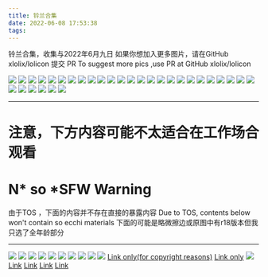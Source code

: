 ```yaml
---
title: 铃兰合集
date: 2022-06-08 17:53:38
tags:
---
```

铃兰合集，收集与2022年6月九日
如果你想加入更多图片，请在GitHub xlolix/lolicon 提交 PR
To suggest more pics ,use PR at GitHub xlolix/lolicon 


[![](https://pixiv.lolicon.cyou/img-original/img/2022/02/25/00/00/01/96498867_p0.png)](https://www.pixiv.net/artworks/96498867) 
[![](https://pixiv.lolicon.cyou/img-original/img/2022/02/27/20/22/20/96562878_p0.png)](https://www.pixiv.net/artworks/96562878) 
[![](https://pixiv.lolicon.cyou/img-original/img/2020/07/14/16/14/42/82969057_p0.jpg)](https://www.pixiv.net/artworks/82969057) 
[![](https://pixiv.lolicon.cyou/img-original/img/2020/11/01/20/10/27/85394978_p0.jpg)](https://www.pixiv.net/artworks/85394978) 
[![](https://pixiv.lolicon.cyou/img-original/img/2020/11/10/19/30/01/85585126_p0.png)](https://www.pixiv.net/artworks/85585126) 
[![](https://pixiv.lolicon.cyou/img-original/img/2020/12/29/00/23/30/86611310_p0.jpg)](https://www.pixiv.net/artworks/86611310) 
[![](https://pixiv.lolicon.cyou/img-original/img/2020/12/06/21/44/30/86137612_p0.jpg)](https://www.pixiv.net/artworks/86137612) 
[![](https://pixiv.lolicon.cyou/img-original/img/2020/07/09/10/59/28/82854541_p0.jpg)](https://www.pixiv.net/artworks/82854541) 
[![](https://pixiv.lolicon.cyou/img-original/img/2021/10/11/12/50/48/93374018_p0.jpg)](https://www.pixiv.net/artworks/93374018) 
[![](https://pixiv.lolicon.cyou/img-original/img/2022/01/29/17/07/37/95852125_p0.jpg)](https://www.pixiv.net/artworks/95852125) 
[![](https://pixiv.lolicon.cyou/img-original/img/2022/02/15/22/16/36/96283347_p0.png)](https://www.pixiv.net/artworks/96283347) 
[![](https://pixiv.lolicon.cyou/img-original/img/2020/11/02/23/00/48/85421467_p0.jpg)](https://www.pixiv.net/artworks/85421467) 
[![](https://pixiv.lolicon.cyou/img-original/img/2020/12/27/03/36/19/86568060_p0.png)](https://www.pixiv.net/artworks/86568060) 
[![](https://pixiv.lolicon.cyou/img-original/img/2021/10/14/15/55/13/93437288_p0.jpg)](https://www.pixiv.net/artworks/93437288) 
[![](https://pixiv.lolicon.cyou/img-original/img/2021/10/14/15/55/13/93437288_p1.jpg)](https://www.pixiv.net/artworks/93437288) 
[![](https://pixiv.lolicon.cyou/img-original/img/2021/08/17/00/04/25/92042144_p0.png)](https://www.pixiv.net/artworks/92042144) 
[![](https://pixiv.lolicon.cyou/img-original/img/2022/05/20/12/44/33/98469809_p0.png)](https://www.pixiv.net/artworks/98469809) 
[![](https://pixiv.lolicon.cyou/img-original/img/2022/02/06/10/54/41/96038513_p0.jpg)](https://www.pixiv.net/artworks/96038513) 
[![](https://pixiv.lolicon.cyou/img-original/img/2022/05/09/22/00/38/98233700_p0.png)](https://www.pixiv.net/artworks/98233700) 
[![](https://pixiv.lolicon.cyou/img-original/img/2021/01/30/23/39/17/87415208_p0.jpg)](https://www.pixiv.net/artworks/87415208) 
[![](https://pixiv.lolicon.cyou/img-original/img/2021/10/19/22/18/19/93554938_p0.jpg )](https://www.pixiv.net/artworks/93554938) 
[![](https://pixiv.lolicon.cyou/img-original/img/2021/08/22/01/34/59/92164836_p0.jpg)](https://www.pixiv.net/artworks/92164836) 
[![](https://pixiv.lolicon.cyou/img-original/img/2022/02/27/20/22/20/96562878_p0.png)](https://www.pixiv.net/artworks/96562878) 
[![](https://pixiv.lolicon.cyou/img-original/img/2020/08/02/06/59/53/83387224_p0.jpg)](https://www.pixiv.net/artworks/83387224) 
[![](https://pixiv.lolicon.cyou/img-original/img/2021/09/17/18/00/05/92808097_p0.png)](https://www.pixiv.net/artworks/92808097) 
[![](https://pixiv.lolicon.cyou/img-original/img/2022/03/31/18/34/04/97303317_p0.jpg)](https://www.pixiv.net/artworks/97303317) 
[![](https://pixiv.lolicon.cyou/img-original/img/2022/04/20/20/08/35/97759320_p0.jpg)](https://www.pixiv.net/artworks/97759320) 
[![](https://pixiv.lolicon.cyou/img-original/img/2021/03/28/13/46/08/88759588_p0.jpg)](https://www.pixiv.net/artworks/88759588) 
[![](https://pixiv.lolicon.cyou/img-original/img/2022/05/27/03/53/53/98627758_p0.png)](https://www.pixiv.net/artworks/98627758) 
[![](https://pixiv.lolicon.cyou/img-original/img/2022/05/27/03/53/53/98627758_p3.png)](https://www.pixiv.net/artworks/98627758) 
[![](https://pixiv.lolicon.cyou/img-original/img/2022/05/27/03/53/53/98627758_p4.png)](https://www.pixiv.net/artworks/98627758) 

---

# 注意，下方内容可能不太适合在工作场合观看
# N* so *SFW Warning
由于TOS ，下面的内容并不存在直接的暴露内容
Due to TOS, contents below won't contain so ecchi materials
下面的可能是略微擦边或原图中有r18版本但我只选了全年龄部分

---
[![](https://pixiv.lolicon.cyou/img-original/img/2021/10/31/22/58/32/93828431_p0.jpg)](https://www.pixiv.net/artworks/93828431) 
[![](https://pixiv.lolicon.cyou/img-original/img/2022/04/10/04/56/03/97525430_p0.png)](https://www.pixiv.net/artworks/97525430#manga) 
[![](https://pixiv.lolicon.cyou/img-original/img/2021/10/15/11/41/35/93454147_p0.jpg)](https://www.pixiv.net/artworks/93454147#manga) 
[![](https://pixiv.lolicon.cyou/img-original/img/2021/01/02/12/06/18/86753210_p0.png)](https://www.pixiv.net/artworks/86753210) 
[![](https://pixiv.lolicon.cyou/img-original/img/2021/11/05/12/32/45/93929234_p0.jpg)](https://www.pixiv.net/artworks/93929234#manga) 
[![](https://pixiv.lolicon.cyou/img-original/img/2022/04/27/01/21/19/97712146_p0.png)](https://www.pixiv.net/artworks/97712146) 
[![](https://pixiv.lolicon.cyou/img-original/img/2021/09/25/18/52/44/93007545_p1.png)](https://www.pixiv.net/artworks/93007545#manga) 
[![](https://pixiv.lolicon.cyou/img-original/img/2021/04/27/21/48/06/89431912_p0.png)](https://www.pixiv.net/artworks/89431912) 
[![](https://pixiv.lolicon.cyou/img-original/img/2021/04/27/15/46/52/89425748_p0.jpg)](https://www.pixiv.net/artworks/89425748) 
[![](https://pixiv.lolicon.cyou/img-original/img/2021/11/03/11/45/20/93409565_p0.jpg)](https://www.pixiv.net/artworks/93409565#manga) 
[Link only(for copyright reasons)](https://www.pixiv.net/artworks/97088501) 
[Link only](https://www.pixiv.net/artworks/95564905#manga) 
[![](https://pixiv.lolicon.cyou/img-original/img/2022/04/04/01/53/28/97392419_p0.jpg)](https://www.pixiv.net/artworks/97392419#manga) 
[Link](https://www.pixiv.net/artworks/98816741) 
[Link](https://www.pixiv.net/artworks/98861039) 
[Link](https://www.pixiv.net/artworks/98159502) 
[Link](https://www.pixiv.net/artworks/96670754) 
